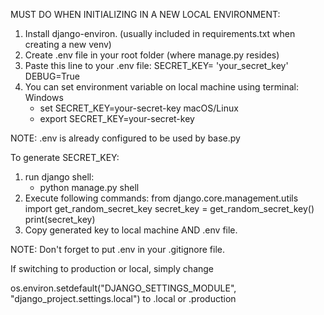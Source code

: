 MUST DO WHEN INITIALIZING IN A NEW LOCAL ENVIRONMENT:
1. Install django-environ. (usually included in requirements.txt when creating a new venv)
2. Create .env file in your root folder (where manage.py resides)
3. Paste this line to your .env file:
SECRET_KEY= 'your_secret_key'
DEBUG=True 
4. You can set environment variable on local machine using terminal:
Windows
    - set SECRET_KEY=your-secret-key
macOS/Linux
    - export SECRET_KEY=your-secret-key

NOTE: .env is already configured to be used by base.py 


To generate SECRET_KEY:
1. run django shell:
    - python manage.py shell
2. Execute following commands:
    from django.core.management.utils import get_random_secret_key
    secret_key = get_random_secret_key()
    print(secret_key)
3. Copy generated key to local machine AND .env file.

NOTE: Don't forget to put .env in your .gitignore file.


If switching to production or local, simply change

os.environ.setdefault("DJANGO_SETTINGS_MODULE", "django_project.settings.local")  to .local or .production


